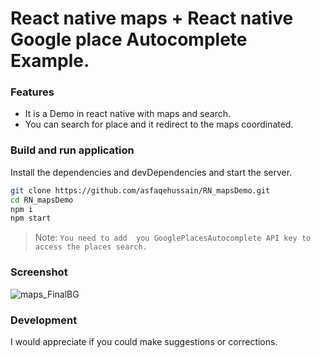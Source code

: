 ﻿# React native maps + React native Google place Autocomplete Example.


### Features

- It is a Demo in react native with maps and search.
- You can search for place and it redirect to the maps coordinated.




### Build and run application 
Install the dependencies and devDependencies and start the server.

```sh
git clone https://github.com/asfaqehussain/RN_mapsDemo.git
cd RN_mapsDemo
npm i
npm start
```

> Note: `You need to add  you GooglePlacesAutocomplete API key to access the places search.`

### Screenshot
![maps_FinalBG](https://user-images.githubusercontent.com/51645676/183294320-596eca44-eda6-4dd6-b5f8-54f0c54f7510.jpg)


### Development

I would appreciate if you could make suggestions or corrections.
